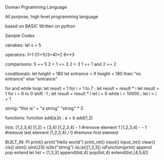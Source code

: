 Dorean Prgramming Language

All purpose, high level programming language

based on BASIC Written on python



Sample Codes

variabes:
let x = 5

operators:
1+1
((1+1)/3+4)*2
6**3

comparisons:
5 == 5
2 + 1 == 3
2 > 3
1 == 1  and 2 == 2

conditionals:
let height = 180
let entrance = if height < 180 then "no entrance" else "entrance"

for and while loop:
let result = 1
for i = 1 to 7 ; let result = result * i
let result = 1
for i = 6 to 0 shift -1 ; let result = result * i
let i = 0
while i < 10000 ; let i = i + 1

string:
"this is" + "a string"
"string" * 3


functions:
function add(a,b) : a + b
add(1,2)

lists:
[1,2,3,4]
[1,2] + [3,4]
[1,2,3,4] - 1 #remove element 1
[1,2,3,4] - - 1 #remove last element
[1,2,3,4] / 0 #remove first element

BUILT_IN:
PI
print()
print("Hello world")
print_ret()
input()
input_int()
clear()
cls()
isInt()
isInt(23)
isStr("string")
isList([1,2,3])
isFunction(print)
append
pop
extend
let list = [1,2,3]
append(list,4)
pop(list,4)
extend(list,[4,5,6])
